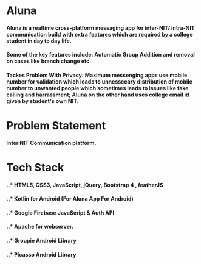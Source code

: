 # Aluna
#### Aluna is a realtime cross-platform messaging app for inter-NIT/ intra-NIT communication build with extra features which are required by a college student in day to day life.
#### Some of the key features include: Automatic Group Addition and removal on cases like branch change etc.
#### Tackes Problem With Privacy: Maximum messenging apps use mobile number for validation which leads to unnessecary distribution of mobile number to unwanted people which sometimes leads to issues like fake calling and harrassment; Aluna on the other hand uses college email id given by student's own NIT.

# Problem Statement
#### Inter NIT Communication platform.

# Tech Stack
#### ..* HTML5, CSS3, JavaScript, jQuery, Bootstrap 4 , featherJS
#### ..* Kotlin for Android (For Aluna App For Android)
#### ..* Google Firebase JavaScript & Auth API
#### ..* Apache for webserver. 
#### ..* Groupie Android Library
#### ..* Picasso Android Library


